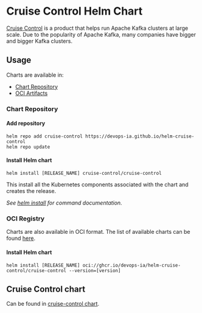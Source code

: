 # Cruise Control Helm Chart

[Cruise Control](https://github.com/linkedin/cruise-control) is a product that helps run Apache Kafka clusters at large scale. Due to the popularity of Apache Kafka, many companies have bigger and bigger Kafka clusters.

## Usage

Charts are available in:

* [Chart Repository](https://helm.sh/docs/topics/chart_repository/)
* [OCI Artifacts](https://helm.sh/docs/topics/registries/)

### Chart Repository

#### Add repository

```console
helm repo add cruise-control https://devops-ia.github.io/helm-cruise-control
helm repo update
```

#### Install Helm chart

```console
helm install [RELEASE_NAME] cruise-control/cruise-control
```

This install all the Kubernetes components associated with the chart and creates the release.

_See [helm install](https://helm.sh/docs/helm/helm_install/) for command documentation._

### OCI Registry

Charts are also available in OCI format. The list of available charts can be found [here](https://github.com/devops-ia/helm-cruise-control/pkgs/container/helm-cruise-control%2Fcruise-control).

#### Install Helm chart

```console
helm install [RELEASE_NAME] oci://ghcr.io/devops-ia/helm-cruise-control/cruise-control --version=[version]
```

## Cruise Control chart

Can be found in [cruise-control chart](https://github.com/devops-ia/helm-cruise-control/tree/main/charts/cruise-control).

